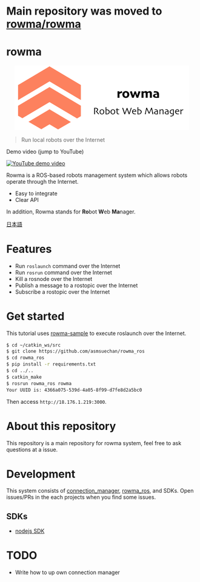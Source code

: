 # **Main repository was moved to [rowma/rowma](https://github.com/rowma)**

# rowma
<p align="center">
  <img width="460" src="/doc/images/rowma_logo.png">
</p>

> Run local robots over the Internet

Demo video (jump to YouTube)

[![YouTube demo video](https://img.youtube.com/vi/cOwHWh60PCk/0.jpg)](https://youtu.be/cOwHWh60PCk)

Rowma is a ROS-based robots management system which allows robots operate through the Internet.

* Easy to integrate
* Clear API

In addition, Rowma stands for **Ro**bot **W**eb **Ma**nager.

[日本語](/doc/README.ja.md)

# Features
* Run `roslaunch` command over the Internet
* Run `rosrun` command over the Internet
* Kill a rosnode over the Internet
* Publish a message to a rostopic over the Internet
* Subscribe a rostopic over the Internet

# Get started
This tutorial uses [rowma-sample](https://github.com/asmsuechan/rowma-sample) to execute roslaunch over the Internet.

```sh
$ cd ~/catkin_ws/src
$ git clone https://github.com/asmsuechan/rowma_ros
$ cd rowma_ros
$ pip install -r requirements.txt
$ cd ../..
$ catkin_make
$ rosrun rowma_ros rowma
Your UUID is: 4366a075-539d-4a05-8f99-d7fe8d2a5bc0
```

Then access `http://18.176.1.219:3000`.

# About this repository
This repository is a main repository for rowma system, feel free to ask questions at a issue.

# Development
This system consists of [connection_manager](https://github.com/asmsuechan/rowma_connection_manager), [rowma_ros](https://github.com/asmsuechan/rowma_ros), and SDKs. Open issues/PRs in the each projects when you find some issues.

## SDKs
* [nodejs SDK](https://github.com/asmsuechan/rowma_js)

# TODO
* Write how to up own connection manager
